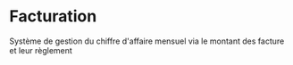 # Facturation
Système de gestion du chiffre d'affaire mensuel via le montant des facture et leur règlement

